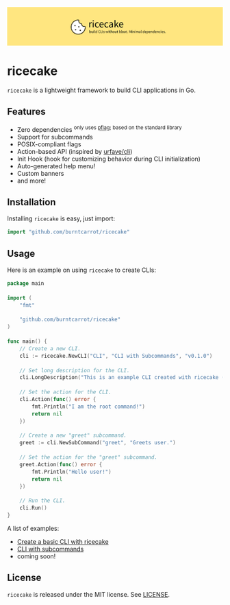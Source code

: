 <div align = "center">
    <img src="static/ricecake.png">
</div>

# ricecake

`ricecake` is a lightweight framework to build CLI applications in Go.

## Features

- Zero dependencies <sup>only uses <a href="https://github.com/spf13/pflag">pflag</a>; based on the standard library</sup>
- Support for subcommands
- POSIX-compliant flags
- Action-based API (inspired by [urfave/cli](https://github.com/urfave/cli))
- Init Hook (hook for customizing behavior during CLI initialization)
- Auto-generated help menu!
- Custom banners
- and more!

## Installation

Installing `ricecake` is easy, just import:

```go
import "github.com/burntcarrot/ricecake"
```

## Usage

Here is an example on using `ricecake` to create CLIs:

```go
package main

import (
	"fmt"

	"github.com/burntcarrot/ricecake"
)

func main() {
	// Create a new CLI.
	cli := ricecake.NewCLI("CLI", "CLI with Subcommands", "v0.1.0")

	// Set long description for the CLI.
	cli.LongDescription("This is an example CLI created with ricecake (contains subcommands).")

	// Set the action for the CLI.
	cli.Action(func() error {
		fmt.Println("I am the root command!")
		return nil
	})

	// Create a new "greet" subcommand.
	greet := cli.NewSubCommand("greet", "Greets user.")

	// Set the action for the "greet" subcommand.
	greet.Action(func() error {
		fmt.Println("Hello user!")
		return nil
	})

	// Run the CLI.
	cli.Run()
}
```

A list of examples:

- [Create a basic CLI with ricecake](./examples/cli/)
- [CLI with subcommands](./examples/subcommands/)
- coming soon!

## License

`ricecake` is released under the MIT license. See [LICENSE](./LICENSE).
